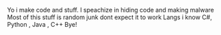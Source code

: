 Yo i make code and stuff.
I speachize in hiding code and making malware
Most of this stuff is random junk dont expect it to work
Langs i know C#, Python , Java , C++
Bye!
